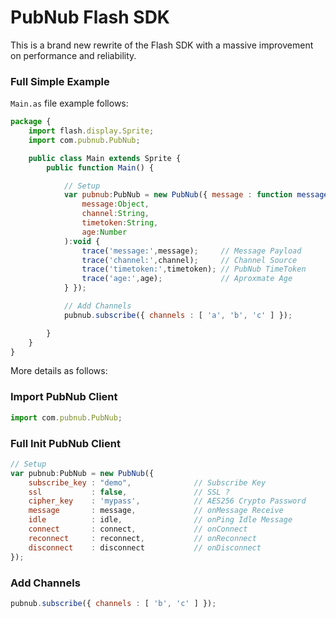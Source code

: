 # PubNub Flash SDK

This is a brand new rewrite of the Flash SDK with 
a massive improvement on performance and reliability.

### Full Simple Example

`Main.as` file example follows:

```javascript
package {
    import flash.display.Sprite;
    import com.pubnub.PubNub;

    public class Main extends Sprite {
        public function Main() {

            // Setup
            var pubnub:PubNub = new PubNub({ message : function message(
                message:Object,
                channel:String,
                timetoken:String,
                age:Number
            ):void {
                trace('message:',message);     // Message Payload
                trace('channel:',channel);     // Channel Source
                trace('timetoken:',timetoken); // PubNub TimeToken
                trace('age:',age);             // Aproxmate Age
            } });

            // Add Channels
            pubnub.subscribe({ channels : [ 'a', 'b', 'c' ] });

        }
    }
}
```

More details as follows:


### Import PubNub Client

```javascript
import com.pubnub.PubNub;
```

### Full Init PubNub Client
```javascript
// Setup
var pubnub:PubNub = new PubNub({
    subscribe_key : "demo",              // Subscribe Key
    ssl           : false,               // SSL ?
    cipher_key    : 'mypass',            // AES256 Crypto Password
    message       : message,             // onMessage Receive
    idle          : idle,                // onPing Idle Message
    connect       : connect,             // onConnect
    reconnect     : reconnect,           // onReconnect
    disconnect    : disconnect           // onDisconnect
});
```

### Add Channels
```javascript
pubnub.subscribe({ channels : [ 'b', 'c' ] });
```

